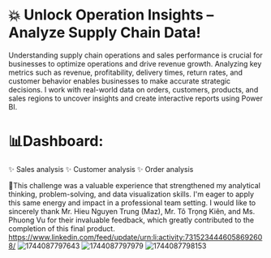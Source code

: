 # 💥 Unlock Operation Insights – Analyze Supply Chain Data!
Understanding supply chain operations and sales performance is crucial for businesses to optimize operations and drive revenue growth. Analyzing key metrics such as revenue, profitability, delivery times, return rates, and customer behavior enables businesses to make accurate strategic decisions. I work with real-world data on orders, customers, products, and sales regions to uncover insights and create interactive reports using Power BI.

# 📊Dashboard:
✨ Sales analysis
✨ Customer analysis
✨ Order analysis

💪This challenge was a valuable experience that strengthened my analytical thinking, problem-solving, and data visualization skills. I'm eager to apply this same energy and impact in a professional team setting. I would like to sincerely thank Mr. Hieu Nguyen Trung (Maz), Mr. Tô Trọng Kiên, and Ms. Phuong Vu for their invaluable feedback, which greatly contributed to the completion of this final product.
https://www.linkedin.com/feed/update/urn:li:activity:7315234446058692608/
![1744087797643](https://github.com/user-attachments/assets/2ccdd761-7ea9-4f01-ae16-f5ce6a19a31b)
![1744087797979](https://github.com/user-attachments/assets/e04b0f9d-9664-41a9-8a1a-ad53fba71c5c)
![1744087798153](https://github.com/user-attachments/assets/606dc428-ad56-42a7-9219-69ee464b0c11)
